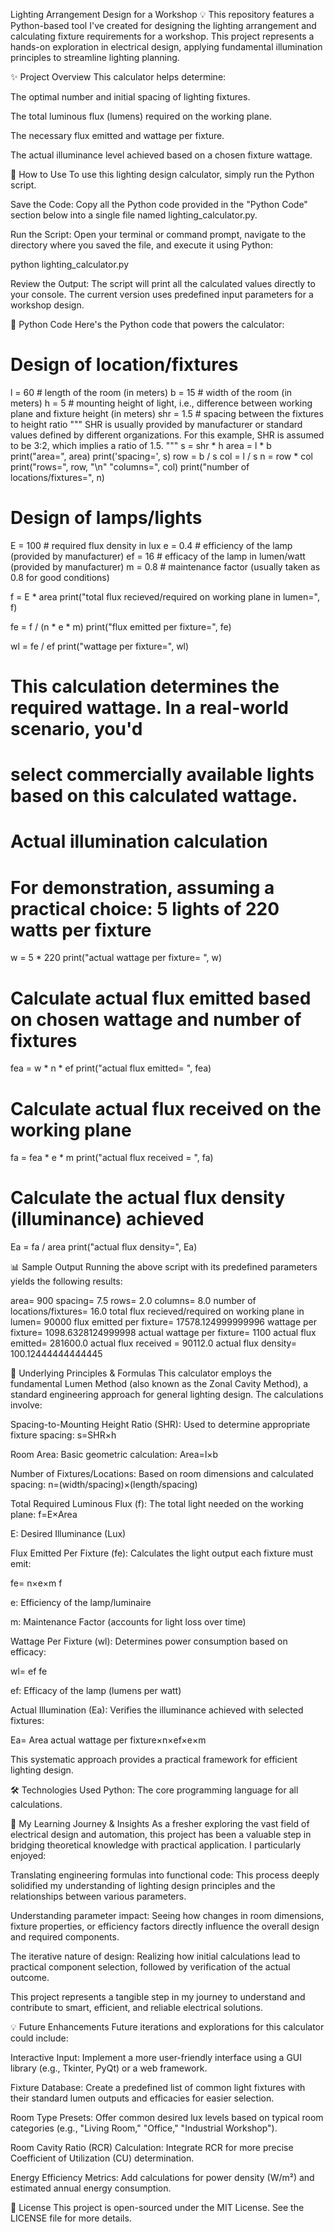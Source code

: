 Lighting Arrangement Design for a Workshop 💡
This repository features a Python-based tool I've created for designing the lighting arrangement and calculating fixture requirements for a workshop. This project represents a hands-on exploration in electrical design, applying fundamental illumination principles to streamline lighting planning.

✨ Project Overview
This calculator helps determine:

The optimal number and initial spacing of lighting fixtures.

The total luminous flux (lumens) required on the working plane.

The necessary flux emitted and wattage per fixture.

The actual illuminance level achieved based on a chosen fixture wattage.

🚀 How to Use
To use this lighting design calculator, simply run the Python script.

Save the Code: Copy all the Python code provided in the "Python Code" section below into a single file named lighting_calculator.py.

Run the Script: Open your terminal or command prompt, navigate to the directory where you saved the file, and execute it using Python:

python lighting_calculator.py

Review the Output: The script will print all the calculated values directly to your console. The current version uses predefined input parameters for a workshop design.

🐍 Python Code
Here's the Python code that powers the calculator:

# Design of location/fixtures
l = 60  # length of the room (in meters)
b = 15  # width of the room (in meters)
h = 5   # mounting height of light, i.e., difference between working plane and fixture height (in meters)
shr = 1.5 # spacing between the fixtures to height ratio
"""
SHR is usually provided by manufacturer or standard values defined by different organizations.
For this example, SHR is assumed to be 3:2, which implies a ratio of 1.5.
"""
s = shr * h
area = l * b
print("area=", area)
print('spacing=', s)
row = b / s
col = l / s
n = row * col
print("rows=", row, "\n" "columns=", col)
print("number of locations/fixtures=", n)

# Design of lamps/lights
E = 100 # required flux density in lux
e = 0.4 # efficiency of the lamp (provided by manufacturer)
ef = 16 # efficacy of the lamp in lumen/watt (provided by manufacturer)
m = 0.8 # maintenance factor (usually taken as 0.8 for good conditions)

f = E * area
print("total flux recieved/required on working plane in lumen=", f)

fe = f / (n * e * m)
print("flux emitted per fixture=", fe)

wl = fe / ef
print("wattage per fixture=", wl)
# This calculation determines the required wattage. In a real-world scenario, you'd
# select commercially available lights based on this calculated wattage.

# Actual illumination calculation
# For demonstration, assuming a practical choice: 5 lights of 220 watts per fixture
w = 5 * 220
print("actual wattage per fixture= ", w)

# Calculate actual flux emitted based on chosen wattage and number of fixtures
fea = w * n * ef
print("actual flux emitted= ", fea)

# Calculate actual flux received on the working plane
fa = fea * e * m
print("actual flux received = ", fa)

# Calculate the actual flux density (illuminance) achieved
Ea = fa / area
print("actual flux density=", Ea)

📊 Sample Output
Running the above script with its predefined parameters yields the following results:

area= 900
spacing= 7.5
rows= 2.0 
columns= 8.0
number of locations/fixtures= 16.0
total flux recieved/required on working plane in lumen= 90000
flux emitted per fixture= 17578.124999999996
wattage per fixture= 1098.6328124999998
actual wattage per fixture=  1100
actual flux emitted=  281600.0
actual flux received =  90112.0
actual flux density= 100.12444444444445

📐 Underlying Principles & Formulas
This calculator employs the fundamental Lumen Method (also known as the Zonal Cavity Method), a standard engineering approach for general lighting design. The calculations involve:

Spacing-to-Mounting Height Ratio (SHR): Used to determine appropriate fixture spacing: s=SHR×h

Room Area: Basic geometric calculation: Area=l×b

Number of Fixtures/Locations: Based on room dimensions and calculated spacing: n=(width/spacing)×(length/spacing)

Total Required Luminous Flux (f): The total light needed on the working plane: f=E×Area

E: Desired Illuminance (Lux)

Flux Emitted Per Fixture (fe): Calculates the light output each fixture must emit:


fe= 
n×e×m
f
​
 
e: Efficiency of the lamp/luminaire

m: Maintenance Factor (accounts for light loss over time)

Wattage Per Fixture (wl): Determines power consumption based on efficacy:


wl= 
ef
fe
​
 
ef: Efficacy of the lamp (lumens per watt)

Actual Illumination (Ea): Verifies the illuminance achieved with selected fixtures:


Ea= 
Area
actual wattage per fixture×n×ef×e×m
​
 
This systematic approach provides a practical framework for efficient lighting design.

🛠️ Technologies Used
Python: The core programming language for all calculations.

🌱 My Learning Journey & Insights
As a fresher exploring the vast field of electrical design and automation, this project has been a valuable step in bridging theoretical knowledge with practical application. I particularly enjoyed:

Translating engineering formulas into functional code: This process deeply solidified my understanding of lighting design principles and the relationships between various parameters.

Understanding parameter impact: Seeing how changes in room dimensions, fixture properties, or efficiency factors directly influence the overall design and required components.

The iterative nature of design: Realizing how initial calculations lead to practical component selection, followed by verification of the actual outcome.

This project represents a tangible step in my journey to understand and contribute to smart, efficient, and reliable electrical solutions.

💡 Future Enhancements
Future iterations and explorations for this calculator could include:

Interactive Input: Implement a more user-friendly interface using a GUI library (e.g., Tkinter, PyQt) or a web framework.

Fixture Database: Create a predefined list of common light fixtures with their standard lumen outputs and efficacies for easier selection.

Room Type Presets: Offer common desired lux levels based on typical room categories (e.g., "Living Room," "Office," "Industrial Workshop").

Room Cavity Ratio (RCR) Calculation: Integrate RCR for more precise Coefficient of Utilization (CU) determination.

Energy Efficiency Metrics: Add calculations for power density (W/m²) and estimated annual energy consumption.

📄 License
This project is open-sourced under the MIT License. See the LICENSE file for more details.